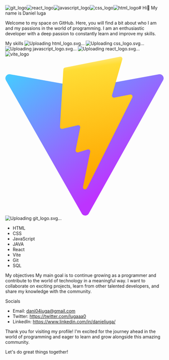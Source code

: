 ![git_logo](https://github.com/danieliuga/danieliuga/assets/136831208/9db1f737-32f3-4535-af24-7795a6022129)![react_logo](https://github.com/danieliuga/danieliuga/assets/136831208/c3d77043-98fb-4601-9e57-945a4eeb791f)![javascript_logo](https://github.com/danieliuga/danieliuga/assets/136831208/eeb74540-6e66-44d5-99b1-f56c618b5ff8)![css_logo](https://github.com/danieliuga/danieliuga/assets/136831208/122525e7-f7d6-4878-88bf-dc1aca980ae6)![html_logo](https://github.com/danieliuga/danieliuga/assets/136831208/b9ea6eed-7ca1-4b1c-8f41-c9e27f6c7269)# Hi👋 My name is Daniel Iuga

Welcome to my space on GitHub. Here, you will find a bit about who I am and my passions in the world of programming. I am an enthusiastic developer with a deep passion to constantly learn and improve my skills.

My skills
![Up<svg xmlns="http://www.w3.org/2000/svg" viewBox="0 0 128 128"><path fill="#E44D26" d="M9.032 2l10.005 112.093 44.896 12.401 45.02-12.387L118.968 2H9.032zm89.126 26.539l-.627 7.172L97.255 39H44.59l1.257 14h50.156l-.336 3.471-3.233 36.119-.238 2.27L64 102.609v.002l-.034.018-28.177-7.423L33.876 74h13.815l.979 10.919L63.957 89H64v-.546l15.355-3.875L80.959 67H33.261l-3.383-38.117L29.549 25h68.939l-.33 3.539z"/></svg>loading html_logo.svg…]() ![Upload<svg xmlns="http://www.w3.org/2000/svg" viewBox="0 0 128 128"><path fill="#1572B6" d="M8.76 1l10.055 112.883 45.118 12.58 45.244-12.626L119.24 1H8.76zm89.591 25.862l-3.347 37.605.01.203-.014.467v-.004l-2.378 26.294-.262 2.336L64 101.607v.001l-.022.019-28.311-7.888L33.75 72h13.883l.985 11.054 15.386 4.17-.004.008v-.002l15.443-4.229L81.075 65H48.792l-.277-3.043-.631-7.129L47.553 51h34.749l1.264-14H30.64l-.277-3.041-.63-7.131L29.401 23h69.281l-.331 3.862z"/></svg>ing css_logo.svg…]() ![Uploadi<svg xmlns="http://www.w3.org/2000/svg" viewBox="0 0 128 128"><path fill="#F0DB4F" d="M2 1v125h125V1H2zm66.119 106.513c-1.845 3.749-5.367 6.212-9.448 7.401-6.271 1.44-12.269.619-16.731-2.059-2.986-1.832-5.318-4.652-6.901-7.901l9.52-5.83c.083.035.333.487.667 1.071 1.214 2.034 2.261 3.474 4.319 4.485 2.022.69 6.461 1.131 8.175-2.427 1.047-1.81.714-7.628.714-14.065C58.433 78.073 58.48 68 58.48 58h11.709c0 11 .06 21.418 0 32.152.025 6.58.596 12.446-2.07 17.361zm48.574-3.308c-4.07 13.922-26.762 14.374-35.83 5.176-1.916-2.165-3.117-3.296-4.26-5.795 4.819-2.772 4.819-2.772 9.508-5.485 2.547 3.915 4.902 6.068 9.139 6.949 5.748.702 11.531-1.273 10.234-7.378-1.333-4.986-11.77-6.199-18.873-11.531-7.211-4.843-8.901-16.611-2.975-23.335 1.975-2.487 5.343-4.343 8.877-5.235l3.688-.477c7.081-.143 11.507 1.727 14.756 5.355.904.916 1.642 1.904 3.022 4.045-3.772 2.404-3.76 2.381-9.163 5.879-1.154-2.486-3.069-4.046-5.093-4.724-3.142-.952-7.104.083-7.926 3.403-.285 1.023-.226 1.975.227 3.665 1.273 2.903 5.545 4.165 9.377 5.926 11.031 4.474 14.756 9.271 15.672 14.981.882 4.916-.213 8.105-.38 8.581z"/></svg>ng javascript_logo.svg…]() ![U<svg xmlns="http://www.w3.org/2000/svg" viewBox="0 0 128 128"><g fill="#61DAFB"><circle cx="64" cy="64" r="11.4"/><path d="M107.3 45.2c-2.2-.8-4.5-1.6-6.9-2.3.6-2.4 1.1-4.8 1.5-7.1 2.1-13.2-.2-22.5-6.6-26.1-1.9-1.1-4-1.6-6.4-1.6-7 0-15.9 5.2-24.9 13.9-9-8.7-17.9-13.9-24.9-13.9-2.4 0-4.5.5-6.4 1.6-6.4 3.7-8.7 13-6.6 26.1.4 2.3.9 4.7 1.5 7.1-2.4.7-4.7 1.4-6.9 2.3C8.2 50 1.4 56.6 1.4 64s6.9 14 19.3 18.8c2.2.8 4.5 1.6 6.9 2.3-.6 2.4-1.1 4.8-1.5 7.1-2.1 13.2.2 22.5 6.6 26.1 1.9 1.1 4 1.6 6.4 1.6 7.1 0 16-5.2 24.9-13.9 9 8.7 17.9 13.9 24.9 13.9 2.4 0 4.5-.5 6.4-1.6 6.4-3.7 8.7-13 6.6-26.1-.4-2.3-.9-4.7-1.5-7.1 2.4-.7 4.7-1.4 6.9-2.3 12.5-4.8 19.3-11.4 19.3-18.8s-6.8-14-19.3-18.8zM92.5 14.7c4.1 2.4 5.5 9.8 3.8 20.3-.3 2.1-.8 4.3-1.4 6.6-5.2-1.2-10.7-2-16.5-2.5-3.4-4.8-6.9-9.1-10.4-13 7.4-7.3 14.9-12.3 21-12.3 1.3 0 2.5.3 3.5.9zM81.3 74c-1.8 3.2-3.9 6.4-6.1 9.6-3.7.3-7.4.4-11.2.4-3.9 0-7.6-.1-11.2-.4-2.2-3.2-4.2-6.4-6-9.6-1.9-3.3-3.7-6.7-5.3-10 1.6-3.3 3.4-6.7 5.3-10 1.8-3.2 3.9-6.4 6.1-9.6 3.7-.3 7.4-.4 11.2-.4 3.9 0 7.6.1 11.2.4 2.2 3.2 4.2 6.4 6 9.6 1.9 3.3 3.7 6.7 5.3 10-1.7 3.3-3.4 6.6-5.3 10zm8.3-3.3c1.5 3.5 2.7 6.9 3.8 10.3-3.4.8-7 1.4-10.8 1.9 1.2-1.9 2.5-3.9 3.6-6 1.2-2.1 2.3-4.2 3.4-6.2zM64 97.8c-2.4-2.6-4.7-5.4-6.9-8.3 2.3.1 4.6.2 6.9.2 2.3 0 4.6-.1 6.9-.2-2.2 2.9-4.5 5.7-6.9 8.3zm-18.6-15c-3.8-.5-7.4-1.1-10.8-1.9 1.1-3.3 2.3-6.8 3.8-10.3 1.1 2 2.2 4.1 3.4 6.1 1.2 2.2 2.4 4.1 3.6 6.1zm-7-25.5c-1.5-3.5-2.7-6.9-3.8-10.3 3.4-.8 7-1.4 10.8-1.9-1.2 1.9-2.5 3.9-3.6 6-1.2 2.1-2.3 4.2-3.4 6.2zM64 30.2c2.4 2.6 4.7 5.4 6.9 8.3-2.3-.1-4.6-.2-6.9-.2-2.3 0-4.6.1-6.9.2 2.2-2.9 4.5-5.7 6.9-8.3zm22.2 21l-3.6-6c3.8.5 7.4 1.1 10.8 1.9-1.1 3.3-2.3 6.8-3.8 10.3-1.1-2.1-2.2-4.2-3.4-6.2zM31.7 35c-1.7-10.5-.3-17.9 3.8-20.3 1-.6 2.2-.9 3.5-.9 6 0 13.5 4.9 21 12.3-3.5 3.8-7 8.2-10.4 13-5.8.5-11.3 1.4-16.5 2.5-.6-2.3-1-4.5-1.4-6.6zM7 64c0-4.7 5.7-9.7 15.7-13.4 2-.8 4.2-1.5 6.4-2.1 1.6 5 3.6 10.3 6 15.6-2.4 5.3-4.5 10.5-6 15.5C15.3 75.6 7 69.6 7 64zm28.5 49.3c-4.1-2.4-5.5-9.8-3.8-20.3.3-2.1.8-4.3 1.4-6.6 5.2 1.2 10.7 2 16.5 2.5 3.4 4.8 6.9 9.1 10.4 13-7.4 7.3-14.9 12.3-21 12.3-1.3 0-2.5-.3-3.5-.9zM96.3 93c1.7 10.5.3 17.9-3.8 20.3-1 .6-2.2.9-3.5.9-6 0-13.5-4.9-21-12.3 3.5-3.8 7-8.2 10.4-13 5.8-.5 11.3-1.4 16.5-2.5.6 2.3 1 4.5 1.4 6.6zm9-15.6c-2 .8-4.2 1.5-6.4 2.1-1.6-5-3.6-10.3-6-15.6 2.4-5.3 4.5-10.5 6-15.5 13.8 4 22.1 10 22.1 15.6 0 4.7-5.8 9.7-15.7 13.4z"/></g></svg>ploading react_logo.svg…]() ![vite_logo](https://github.com/danieliuga/danieliuga/assets/136831208/855be930-6e8b-439b-8f13-3b58ad594744)<?xml version="1.0" encoding="UTF-8"?><svg id="uuid-76618089-0d31-411c-8a12-cb378eda6e71" xmlns="http://www.w3.org/2000/svg" xmlns:xlink="http://www.w3.org/1999/xlink" viewBox="0 0 128 128"><defs><linearGradient id="uuid-f9d16bbb-0774-432b-8a58-cf1053203e1b" x1="32" y1="144" x2="106.74" y2="42.49" gradientTransform="translate(0 130) scale(1 -1)" gradientUnits="userSpaceOnUse"><stop offset="0" stop-color="#41d1ff"/><stop offset="1" stop-color="#bd34fe"/></linearGradient><linearGradient id="uuid-006148b5-e315-441f-9fc3-1aa86cdfea82" x1="67.25" y1="128.57" x2="80.77" y2="35.83" gradientTransform="translate(0 130) scale(1 -1)" gradientUnits="userSpaceOnUse"><stop offset="0" stop-color="#ffea83"/><stop offset=".08" stop-color="#ffdd35"/><stop offset="1" stop-color="#ffa800"/></linearGradient></defs><path d="m127.5,18.95l-60.05,107.38c-1.24,2.22-4.43,2.23-5.68.02L.52,18.96c-1.37-2.4.68-5.32,3.41-4.83l60.12,10.75c.38.07.78.07,1.16,0l58.86-10.73c2.72-.49,4.78,2.39,3.43,4.8Z" style="fill:url(#uuid-f9d16bbb-0774-432b-8a58-cf1053203e1b);"/><path d="m92.68.03l-44.44,8.71c-.73.14-1.27.76-1.32,1.5l-2.73,46.17c-.06,1.09.93,1.93,2,1.69l12.37-2.86c1.16-.27,2.2.75,1.97,1.92l-3.68,18c-.25,1.21.89,2.25,2.07,1.89l7.64-2.32c1.18-.36,2.32.68,2.07,1.89l-5.84,28.27c-.37,1.77,1.99,2.73,2.97,1.22l.66-1.01,36.21-72.27c.61-1.21-.44-2.59-1.77-2.33l-12.74,2.46c-1.2.23-2.22-.88-1.88-2.05l8.31-28.82c.34-1.17-.68-2.29-1.88-2.05Z" style="fill:url(#uuid-006148b5-e315-441f-9fc3-1aa86cdfea82);"/></svg> ![Upl<?xml version="1.0" encoding="UTF-8"?><svg id="uuid-2d66232b-e706-4f28-90b0-0e2f083d25f3" xmlns="http://www.w3.org/2000/svg" viewBox="0 0 128 128"><path d="m125.58,58.29L69.69,2.41c-3.22-3.22-8.44-3.22-11.67,0l-11.58,11.6,14.72,14.72c3.44-1.15,7.35-.37,10.07,2.35,2.75,2.75,3.51,6.71,2.34,10.13l14.18,14.19c3.44-1.19,7.4-.42,10.13,2.32,3.85,3.84,3.85,10.05,0,13.89-3.83,3.83-10.03,3.83-13.87,0-2.87-2.89-3.59-7.13-2.15-10.65l-13.27-13.21v34.8c.94.46,1.82,1.08,2.6,1.86,3.8,3.85,3.8,10.04,0,13.87-3.83,3.85-10.07,3.85-13.91,0-3.83-3.83-3.83-10.02,0-13.86.97-.96,2.06-1.69,3.23-2.17v-35.14c-1.16-.49-2.26-1.18-3.2-2.14-2.91-2.91-3.61-7.16-2.11-10.71l-14.46-14.53L2.4,58.03c-3.2,3.23-3.2,8.45,0,11.67l55.89,55.88c3.22,3.22,8.44,3.22,11.66,0l55.63-55.63c3.23-3.22,3.23-8.44,0-11.66" style="fill:#f05032;"/></svg>oading git_logo.svg…]()

 - HTML
 - CSS
 - JavaScript
 - JAVA
 - React
 - Vite
 - Git
 - SQL

My objectives
My main goal is to continue growing as a programmer and contribute to the world of technology in a meaningful way. I want to collaborate on exciting projects, learn from other talented developers, and share my knowledge with the community.

Socials
- Email: dani04iuga@gmail.com
- Twitter: https://twitter.com/Iugaaa0
- LinkedIn: https://www.linkedin.com/in/danieliuga/

Thank you for visiting my profile! I'm excited for the journey ahead in the world of programming and eager to learn and grow alongside this amazing community.

Let's do great things together!
